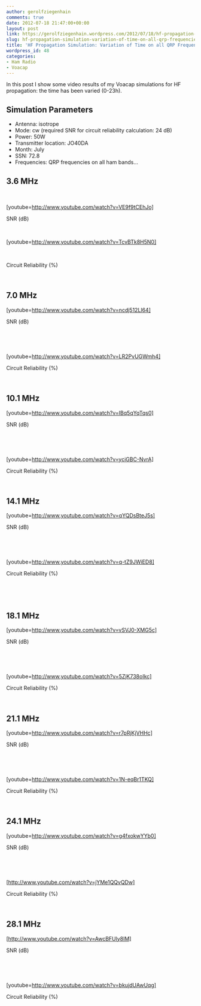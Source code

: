 ```yaml
---
author: gerolfziegenhain
comments: true
date: 2012-07-18 21:47:00+00:00
layout: post
link: https://gerolfziegenhain.wordpress.com/2012/07/18/hf-propagation-simulation-variation-of-time-on-all-qrp-frequencies/
slug: hf-propagation-simulation-variation-of-time-on-all-qrp-frequencies
title: 'HF Propagation Simulation: Variation of Time on all QRP Frequencies'
wordpress_id: 48
categories:
- Ham Radio
- Voacap
---
```


In this post I show some video results of my Voacap simulations for HF propagation: the time has been varied (0-23h).

## Simulation Parameters

  * Antenna: isotrope
  * Mode: cw (required SNR for circuit reliability calculation: 24 dB)
  * Power: 50W
  * Transmitter location: JO40DA
  * Month: July
  * SSN: 72.8
  * Frequencies: QRP frequencies on all ham bands...

## 3.6 MHz

 

[youtube=http://www.youtube.com/watch?v=VE9f9tCEhJo]

SNR (dB)

 

[youtube=http://www.youtube.com/watch?v=TcvBTk8H5N0]

 

Circuit Reliability (%)

 

## 7.0 MHz

[youtube=http://www.youtube.com/watch?v=ncdj512Ll64]

SNR (dB)

 

 

[youtube=http://www.youtube.com/watch?v=LR2PvUGWmh4]

Circuit Reliability (%)

 

## 10.1 MHz

[youtube=http://www.youtube.com/watch?v=IBq5qYqTqs0]

SNR (dB)

 

 

[youtube=http://www.youtube.com/watch?v=yciGBC-NvrA]

Circuit Reliability (%)

 

## 14.1 MHz

[youtube=http://www.youtube.com/watch?v=qYQDsBteJ5s]

SNR (dB)

 

 

[youtube=http://www.youtube.com/watch?v=q-tZ9JWiED8]

Circuit Reliability (%)

 

 

## 18.1 MHz

[youtube=http://www.youtube.com/watch?v=vSVJ0-XMG5c]

SNR (dB)

 

 

[youtube=http://www.youtube.com/watch?v=5ZjK738oIkc]

Circuit Reliability (%)

 

## 21.1 MHz

[youtube=http://www.youtube.com/watch?v=r7pRjKjVHHc]

SNR (dB)

 

 

[youtube=http://www.youtube.com/watch?v=1N-eqBr1TKQ]

Circuit Reliability (%)

 

## 24.1 MHz

[youtube=http://www.youtube.com/watch?v=g4fxokwYYb0]

SNR (dB)

 

 

[http://www.youtube.com/watch?v=jYMe1QQvQDw]

Circuit Reliability (%)

 

## 28.1 MHz

[http://www.youtube.com/watch?v=AwcBFUly8lM]

SNR (dB)

 

 

[youtube=http://www.youtube.com/watch?v=bkujdUAwUqg]

Circuit Reliability (%)

 

 

 

 

 

 
